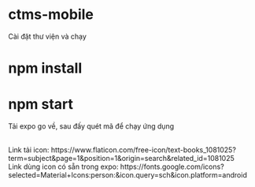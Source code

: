 # ctms-mobile

Cài đặt thư viện và chạy 
# npm install
# npm start

Tải expo go về, sau đấy quét mã để chạy ứng dụng

<br>
Link tải icon: https://www.flaticon.com/free-icon/text-books_1081025?term=subject&page=1&position=1&origin=search&related_id=1081025

<br>
Link dùng icon có sẵn trong expo: 
https://fonts.google.com/icons?selected=Material+Icons:person:&icon.query=sch&icon.platform=android